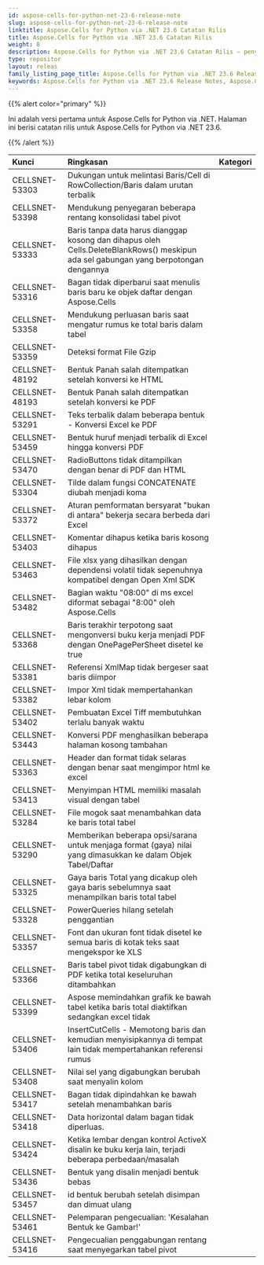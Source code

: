 ```yaml
---
id: aspose-cells-for-python-net-23-6-release-note
slug: aspose-cells-for-python-net-23-6-release-note
linktitle: Aspose.Cells for Python via .NET 23.6 Catatan Rilis
title: Aspose.Cells for Python via .NET 23.6 Catatan Rilis
weight: 8
description: Aspose.Cells for Python via .NET 23.6 Catatan Rilis – penyempurnaan terkini, fitur baru, dan perbaikan
type: repositor
layout: releas
family_listing_page_title: Aspose.Cells for Python via .NET 23.6 Release Note
keywords: Aspose.Cells for Python via .NET 23.6 Release Notes, Aspose.Cells for Python via .NET 23.6 updates and fixe
---
```

{{% alert color="primary" %}} 

Ini adalah versi pertama untuk Aspose.Cells for Python via .NET.
Halaman ini berisi catatan rilis untuk Aspose.Cells for Python via .NET 23.6.

{{% /alert %}} 

|**Kunci**|**Ringkasan**|**Kategori**|
| :- | :- | :- |
|CELLSNET-53303|Dukungan untuk melintasi Baris/Cell di RowCollection/Baris dalam urutan terbalik|
|CELLSNET-53398|Mendukung penyegaran beberapa rentang konsolidasi tabel pivot|
|CELLSNET-53333|Baris tanpa data harus dianggap kosong dan dihapus oleh Cells.DeleteBlankRows() meskipun ada sel gabungan yang berpotongan dengannya|
|CELLSNET-53316|Bagan tidak diperbarui saat menulis baris baru ke objek daftar dengan Aspose.Cells|
|CELLSNET-53358|Mendukung perluasan baris saat mengatur rumus ke total baris dalam tabel|
|CELLSNET-53359|Deteksi format File Gzip|
|CELLSNET-48192|Bentuk Panah salah ditempatkan setelah konversi ke HTML|
|CELLSNET-48193|Bentuk Panah salah ditempatkan setelah konversi ke PDF|
|CELLSNET-53291|Teks terbalik dalam beberapa bentuk - Konversi Excel ke PDF|
|CELLSNET-53459|Bentuk huruf menjadi terbalik di Excel hingga konversi PDF|
|CELLSNET-53470| RadioButtons tidak ditampilkan dengan benar di PDF dan HTML|
|CELLSNET-53304| Tilde dalam fungsi CONCATENATE diubah menjadi koma|
|CELLSNET-53372|Aturan pemformatan bersyarat "bukan di antara" bekerja secara berbeda dari Excel|
|CELLSNET-53403|Komentar dihapus ketika baris kosong dihapus|
|CELLSNET-53463|File xlsx yang dihasilkan dengan dependensi volatil tidak sepenuhnya kompatibel dengan Open Xml SDK|
|CELLSNET-53482|Bagian waktu "08:00" di ms excel diformat sebagai "8:00" oleh Aspose.Cells|
|CELLSNET-53368|Baris terakhir terpotong saat mengonversi buku kerja menjadi PDF dengan OnePagePerSheet disetel ke true|
|CELLSNET-53381| Referensi XmlMap tidak bergeser saat baris diimpor|
|CELLSNET-53382|Impor Xml tidak mempertahankan lebar kolom|
|CELLSNET-53402|Pembuatan Excel Tiff membutuhkan terlalu banyak waktu|
|CELLSNET-53443|Konversi PDF menghasilkan beberapa halaman kosong tambahan|
|CELLSNET-53363|Header dan format tidak selaras dengan benar saat mengimpor html ke excel|
|CELLSNET-53413|Menyimpan HTML memiliki masalah visual dengan tabel|
|CELLSNET-53284|File mogok saat menambahkan data ke baris total tabel|
|CELLSNET-53290|Memberikan beberapa opsi/sarana untuk menjaga format (gaya) nilai yang dimasukkan ke dalam Objek Tabel/Daftar|
|CELLSNET-53325|Gaya baris Total yang dicakup oleh gaya baris sebelumnya saat menampilkan baris total tabel|
|CELLSNET-53328|PowerQueries hilang setelah penggantian|
|CELLSNET-53357|Font dan ukuran font tidak disetel ke semua baris di kotak teks saat mengekspor ke XLS|
|CELLSNET-53366|Baris tabel pivot tidak digabungkan di PDF ketika total keseluruhan ditambahkan|
|CELLSNET-53399| Aspose memindahkan grafik ke bawah tabel ketika baris total diaktifkan sedangkan excel tidak|
|CELLSNET-53406|InsertCutCells - Memotong baris dan kemudian menyisipkannya di tempat lain tidak mempertahankan referensi rumus|
|CELLSNET-53408|Nilai sel yang digabungkan berubah saat menyalin kolom|
|CELLSNET-53417|Bagan tidak dipindahkan ke bawah setelah menambahkan baris|
|CELLSNET-53418|Data horizontal dalam bagan tidak diperluas.|
|CELLSNET-53424|Ketika lembar dengan kontrol ActiveX disalin ke buku kerja lain, terjadi beberapa perbedaan/masalah|
|CELLSNET-53436|Bentuk yang disalin menjadi bentuk bebas|
|CELLSNET-53457|id bentuk berubah setelah disimpan dan dimuat ulang|
|CELLSNET-53461|Pelemparan pengecualian: 'Kesalahan Bentuk ke Gambar!'|
|CELLSNET-53416|Pengecualian penggabungan rentang saat menyegarkan tabel pivot|
